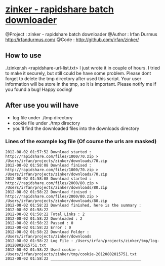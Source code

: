 [zinker - rapidshare batch downloader](http://github.com/irfan/zinker/) 
======================================================================================
@Project : zinker - rapidshare batch downloader
@Author  : Irfan Durmus http://irfandurmus.com/
@Code    : http://github.com/irfan/zinker/

How to use 
--------------------------------------
./zinker.sh <username> <password> <rapidshare-url-list.txt>
I just wrote it in couple of hours. I tried to make it securely, but still could be have some problem.
Please dont forget to delete the tmp directory after used this script. Your user information will be store in the tmp, so it is important.
Please notify me if you found a bug!
Happy coding!

After use you will have
--------------------------------------
- log file under ./tmp directory
- cookie file under ./tmp directory
- you'll find the downloaded files into the downloads directory


### Lines of the example log file (Of course the urls are masked)

    2012-08-02 01:57:52 Download started : http://rapidshare.com/files/1000/70.zip > /Users/irfan/projects/zinker/downloads/70.zip
    2012-08-02 01:58:08 Download finised : http://rapidshare.com/files/1000/70.zip > /Users/irfan/projects/zinker/downloads/70.zip
    2012-08-02 01:58:08 Download started : http://rapidshare.com/files/2000/80.zip > /Users/irfan/projects/zinker/downloads/80.zip
    2012-08-02 01:58:22 Download finised : http://rapidshare.com/files/2000/80.zip > /Users/irfan/projects/zinker/downloads/80.zip
    2012-08-02 01:58:22 Download finished, here is the summary :
    2012-08-02 01:58:22 ________________________________________
    2012-08-02 01:58:22 Total Links : 2 
    2012-08-02 01:58:22 Downloaded : 2 
    2012-08-02 01:58:22 Passed : 0 
    2012-08-02 01:58:22 Error : 0 
    2012-08-02 01:58:22 Download Folder : /Users/irfan/projects/zinker/downloads
    2012-08-02 01:58:22 Log File : /Users/irfan/projects/zinker/tmp/log-20120802015751.txt
    2012-08-02 01:58:22 Used cookie : /Users/irfan/projects/zinker/tmp/cookie-20120802015751.txt
    2012-08-02 01:58:22 ________________________________________